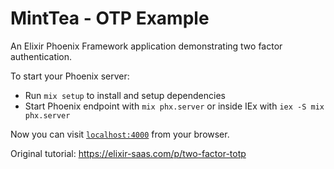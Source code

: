 # MintTea - OTP Example

An Elixir Phoenix Framework application demonstrating two factor authentication.

To start your Phoenix server:

  * Run `mix setup` to install and setup dependencies
  * Start Phoenix endpoint with `mix phx.server` or inside IEx with `iex -S mix phx.server`

Now you can visit [`localhost:4000`](http://localhost:4000) from your browser.

Original tutorial: https://elixir-saas.com/p/two-factor-totp


